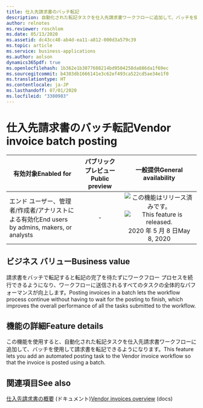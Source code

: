 ```yaml
---
title: 仕入先請求書のバッチ転記
description: 自動化された転記タスクを仕入先請求書ワークフローに追加して、バッチを使用して請求書を転記できるようになりました。
author: relnotes
ms.reviewer: roschlom
ms.date: 05/13/2020
ms.assetid: dc43cc48-ab4d-ea11-a812-000d3a579c39
ms.topic: article
ms.service: business-applications
ms.author: aolson
dynamics365pdf: true
ms.openlocfilehash: 1b362e1b3077608214bd9504258da886da1f69ec
ms.sourcegitcommit: b4383db1666141e3c62ef493ca522cd5ae34e1f0
ms.translationtype: HT
ms.contentlocale: ja-JP
ms.lasthandoff: 07/01/2020
ms.locfileid: "3380983"
---
```

# <a name="vendor-invoice-batch-posting"></a><span data-ttu-id="189a0-103">仕入先請求書のバッチ転記</span><span class="sxs-lookup"><span data-stu-id="189a0-103">Vendor invoice batch posting</span></span>


| <span data-ttu-id="189a0-104">有効対象</span><span class="sxs-lookup"><span data-stu-id="189a0-104">Enabled for</span></span>    |  <span data-ttu-id="189a0-105">パブリック プレビュー</span><span class="sxs-lookup"><span data-stu-id="189a0-105">Public preview</span></span> | <span data-ttu-id="189a0-106">一般提供</span><span class="sxs-lookup"><span data-stu-id="189a0-106">General availability</span></span> | 
| ---------- | :----------: |:----------: |
|<span data-ttu-id="189a0-107">エンド ユーザー、管理者/作成者/アナリストによる有効化</span><span class="sxs-lookup"><span data-stu-id="189a0-107">End users by admins, makers, or analysts</span></span>|-| <span data-ttu-id="189a0-108">![この機能はリリース済みです。](/dynamics365-release-plan/media/green-checkmark.png "この機能はリリース済みです。")</span><span class="sxs-lookup"><span data-stu-id="189a0-108">![This feature is released.](/dynamics365-release-plan/media/green-checkmark.png "This feature is released.")</span></span> <span data-ttu-id="189a0-109">2020 年 5 月 8 日</span><span class="sxs-lookup"><span data-stu-id="189a0-109">May 8, 2020</span></span>|


## <a name="business-value"></a><span data-ttu-id="189a0-110">ビジネス バリュー</span><span class="sxs-lookup"><span data-stu-id="189a0-110">Business value</span></span>
<!-- bv start -->
<span data-ttu-id="189a0-111">請求書をバッチで転記すると転記の完了を待たずにワークフロー プロセスを続行できるようになり、ワークフローに送信されるすべてのタスクの全体的なパフォーマンスが向上します。</span><span class="sxs-lookup"><span data-stu-id="189a0-111">Posting invoices in a batch lets the workflow process continue without having to wait for the posting to finish, which improves the overall performance of all the tasks submitted to the workflow.</span></span>
<!-- bv end -->



## <a name="feature-details"></a><span data-ttu-id="189a0-112">機能の詳細</span><span class="sxs-lookup"><span data-stu-id="189a0-112">Feature details</span></span>
<!--feature detail start -->
<span data-ttu-id="189a0-113">この機能を使用すると、自動化された転記タスクを仕入先請求書ワークフローに追加して、バッチを使用して請求書を転記できるようになります。</span><span class="sxs-lookup"><span data-stu-id="189a0-113">This feature lets you add an automated posting task to the Vendor invoice workflow so that the invoice is posted using a batch.</span></span>
<!--feature detail end -->










## <a name="see-also"></a><span data-ttu-id="189a0-114">関連項目</span><span class="sxs-lookup"><span data-stu-id="189a0-114">See also</span></span>

<!--docs start-->
<span data-ttu-id="189a0-115">[仕入先請求書の概要](https://docs.microsoft.com/dynamics365/finance/accounts-payable/vendor-invoices-overview) (ドキュメント)</span><span class="sxs-lookup"><span data-stu-id="189a0-115">[Vendor invoices overview](https://docs.microsoft.com/dynamics365/finance/accounts-payable/vendor-invoices-overview) (docs)</span></span>
<!--docs end-->
